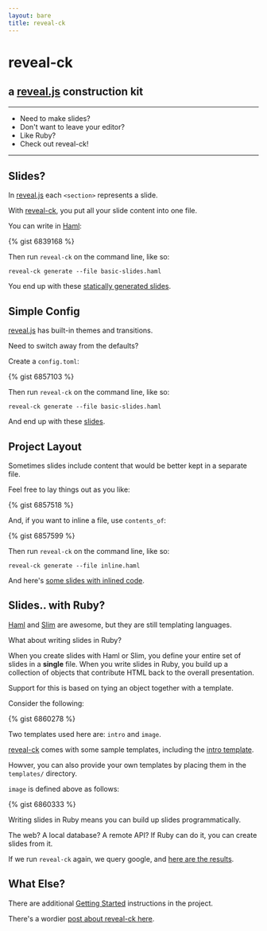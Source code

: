 ```yaml
---
layout: bare
title: reveal-ck
---
```


# reveal-ck
## a [reveal.js][reveal-js] construction kit

* * *

* Need to make slides?
* Don't want to leave your editor?
* Like Ruby?
* Check out reveal-ck!

* * *

## Slides?

In [reveal.js][reveal-js] each `<section>` represents a slide.

With [reveal-ck][reveal-ck], you put all your slide content into one
file.

You can write in [Haml][haml]:

{% gist 6839168 %}

Then run `reveal-ck` on the command line, like so:

```
reveal-ck generate --file basic-slides.haml
```

You end up with these [statically generated slides][basic-slides].

## Simple Config

[reveal.js][reveal-js] has built-in themes and transitions.

Need to switch away from the defaults?

Create a `config.toml`:

{% gist 6857103 %}

Then run `reveal-ck` on the command line, like so:

```
reveal-ck generate --file basic-slides.haml
```

And end up with these [slides][basic-configured-slides].

## Project Layout

Sometimes slides include content that would be better kept in a
separate file.

Feel free to lay things out as you like:

{% gist 6857518 %}

And, if you want to inline a file, use `contents_of`:

{% gist 6857599 %}

Then run `reveal-ck` on the command line, like so:

```
reveal-ck generate --file inline.haml
```

And here's [some slides with inlined code][inline-slides].

## Slides.. with Ruby?

[Haml][haml] and [Slim][slim] are awesome, but they are still
templating languages.

What about writing slides in Ruby?

When you create slides with Haml or Slim, you define your entire set
of slides in a __single__ file. When you write slides in Ruby, you
build up a collection of objects that contribute HTML back to the
overall presentation.

Support for this is based on tying an object together with a template.

Consider the following:

{% gist 6860278 %}

Two templates used here are: `intro` and `image`.

[reveal-ck][reveal-ck] comes with some sample templates, including the
[intro template][reveal-ck-intro-template].

Howver, you can also provide your own templates by placing them in the
`templates/` directory.

`image` is defined above as follows:

{% gist 6860333 %}

Writing slides in Ruby means you can build up slides
programmatically.

The web? A local database? A remote API? If Ruby can do it, you can
create slides from it.

If we run `reveal-ck` again, we query google, and
[here are the results][google-slides].

## What Else?

There are additional [Getting Started][reveal-ck-getting-started]
instructions in the project.

There's a wordier [post about reveal-ck here][jedcn-reveal-ck].

[basic-configured-slides]: http://jedcn.github.io/reveal-ck-example/basic-configured-slides
[basic-slides]: http://jedcn.github.io/reveal-ck-example/basic-slides
[google-slides]: http://jedcn.github.io/reveal-ck-example/google-slides
[haml]: http://haml.info/
[inline-slides]: http://jedcn.github.io/reveal-ck-example/inline-slides
[reveal-ck-getting-started]: https://github.com/jedcn/reveal-ck/blob/master/doc/getting_started.md
[reveal-ck-intro-template]: https://github.com/jedcn/reveal-ck/blob/master/templates/intro.slim
[reveal-ck]: https://github.com/jedcn/reveal-ck
[reveal-js]: http://lab.hakim.se/reveal-js/#/
[slim]: http://slim-lang.com/
[jedcn-reveal-ck]: http://jedcn.com/posts/reveal-ck/
